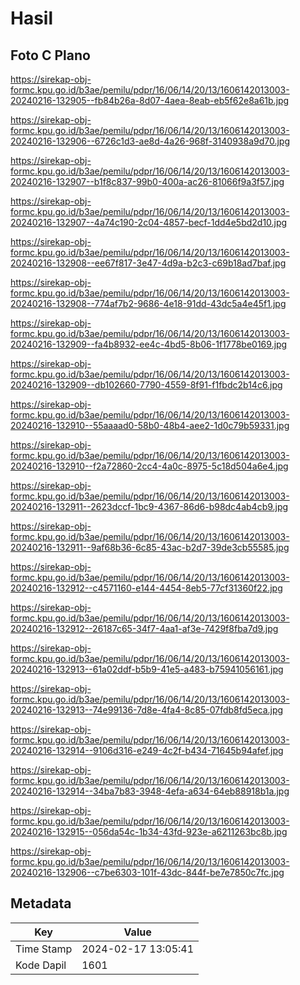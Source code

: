 # Hasil

## Foto C Plano

https://sirekap-obj-formc.kpu.go.id/b3ae/pemilu/pdpr/16/06/14/20/13/1606142013003-20240216-132905--fb84b26a-8d07-4aea-8eab-eb5f62e8a61b.jpg

https://sirekap-obj-formc.kpu.go.id/b3ae/pemilu/pdpr/16/06/14/20/13/1606142013003-20240216-132906--6726c1d3-ae8d-4a26-968f-3140938a9d70.jpg

https://sirekap-obj-formc.kpu.go.id/b3ae/pemilu/pdpr/16/06/14/20/13/1606142013003-20240216-132907--b1f8c837-99b0-400a-ac26-81066f9a3f57.jpg

https://sirekap-obj-formc.kpu.go.id/b3ae/pemilu/pdpr/16/06/14/20/13/1606142013003-20240216-132907--4a74c190-2c04-4857-becf-1dd4e5bd2d10.jpg

https://sirekap-obj-formc.kpu.go.id/b3ae/pemilu/pdpr/16/06/14/20/13/1606142013003-20240216-132908--ee67f817-3e47-4d9a-b2c3-c69b18ad7baf.jpg

https://sirekap-obj-formc.kpu.go.id/b3ae/pemilu/pdpr/16/06/14/20/13/1606142013003-20240216-132908--774af7b2-9686-4e18-91dd-43dc5a4e45f1.jpg

https://sirekap-obj-formc.kpu.go.id/b3ae/pemilu/pdpr/16/06/14/20/13/1606142013003-20240216-132909--fa4b8932-ee4c-4bd5-8b06-1f1778be0169.jpg

https://sirekap-obj-formc.kpu.go.id/b3ae/pemilu/pdpr/16/06/14/20/13/1606142013003-20240216-132909--db102660-7790-4559-8f91-f1fbdc2b14c6.jpg

https://sirekap-obj-formc.kpu.go.id/b3ae/pemilu/pdpr/16/06/14/20/13/1606142013003-20240216-132910--55aaaad0-58b0-48b4-aee2-1d0c79b59331.jpg

https://sirekap-obj-formc.kpu.go.id/b3ae/pemilu/pdpr/16/06/14/20/13/1606142013003-20240216-132910--f2a72860-2cc4-4a0c-8975-5c18d504a6e4.jpg

https://sirekap-obj-formc.kpu.go.id/b3ae/pemilu/pdpr/16/06/14/20/13/1606142013003-20240216-132911--2623dccf-1bc9-4367-86d6-b98dc4ab4cb9.jpg

https://sirekap-obj-formc.kpu.go.id/b3ae/pemilu/pdpr/16/06/14/20/13/1606142013003-20240216-132911--9af68b36-6c85-43ac-b2d7-39de3cb55585.jpg

https://sirekap-obj-formc.kpu.go.id/b3ae/pemilu/pdpr/16/06/14/20/13/1606142013003-20240216-132912--c4571160-e144-4454-8eb5-77cf31360f22.jpg

https://sirekap-obj-formc.kpu.go.id/b3ae/pemilu/pdpr/16/06/14/20/13/1606142013003-20240216-132912--26187c65-34f7-4aa1-af3e-7429f8fba7d9.jpg

https://sirekap-obj-formc.kpu.go.id/b3ae/pemilu/pdpr/16/06/14/20/13/1606142013003-20240216-132913--61a02ddf-b5b9-41e5-a483-b75941056161.jpg

https://sirekap-obj-formc.kpu.go.id/b3ae/pemilu/pdpr/16/06/14/20/13/1606142013003-20240216-132913--74e99136-7d8e-4fa4-8c85-07fdb8fd5eca.jpg

https://sirekap-obj-formc.kpu.go.id/b3ae/pemilu/pdpr/16/06/14/20/13/1606142013003-20240216-132914--9106d316-e249-4c2f-b434-71645b94afef.jpg

https://sirekap-obj-formc.kpu.go.id/b3ae/pemilu/pdpr/16/06/14/20/13/1606142013003-20240216-132914--34ba7b83-3948-4efa-a634-64eb88918b1a.jpg

https://sirekap-obj-formc.kpu.go.id/b3ae/pemilu/pdpr/16/06/14/20/13/1606142013003-20240216-132915--056da54c-1b34-43fd-923e-a6211263bc8b.jpg

https://sirekap-obj-formc.kpu.go.id/b3ae/pemilu/pdpr/16/06/14/20/13/1606142013003-20240216-132906--c7be6303-101f-43dc-844f-be7e7850c7fc.jpg


## Metadata

| Key        | Value               |
| ---------- | ------------------- |
| Time Stamp | 2024-02-17 13:05:41 |
| Kode Dapil | 1601                |



